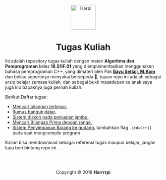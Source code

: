 <p align="center">
  <img alt="Harpi" src="https://cdn-images-1.medium.com/max/360/1*AtZsuD4fJNI1adoNh53Hbg.png" width="80" />
</p>
<h1 align="center">
  Tugas Kuliah
</h1>


Ini adalah repository tugas kuliah dengan materi **Algoritma dan Pemprograman** kelas **18.S1IF.01** yang diemplementasikan menggunakan bahasa pemprograman C++, yang dimateri oleh Pak [**Bayu Setiaji, M.Kom**](http://dosen.amikom.ac.id/index.php/profil/Bayu%20Setiaji,%20M.Kom) dan beliau sepertinya menyukai bersepeda 🚴, tujuan repo ini adalah sebagai arsip belajar semasa kuliah, dan sebagai bukti masadepan ke anak saya juga klo bapaknya juga pernah kuliah.

Berikut Daftar tugas :

-  [Mencari bilangan terbesar.](https://github.com/piharpi/class_task/tree/master/bilangan_terbesar)
-  [Rumus bangun datar.](https://github.com/piharpi/class_task/tree/master/order_jambu)
-  [Sistem diskon pada penjualan jambu.](https://github.com/piharpi/class_task/tree/master/rumus_bangun_datar)
-  [Mencari Bilangan Prima dengan range.](https://github.com/piharpi/class_task/tree/master/bilangan_prima)
-  [Sistem Penyimpanan Barang ke gudang.](https://github.com/piharpi/class-task/tree/master/barang_gudang) tambahkan flag ```-std=C++11``` pada saat mengcompile program

Kalian bisa mendownload sebagai referensi tugas maupun belajar, jangan lupa beri bintang repo ini.

<br>
<br>
<p align="center">
	Copyright © 2018 <b>Harrrrpi</b>
</p
